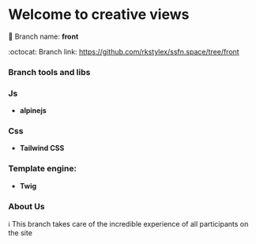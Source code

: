 # Welcome to creative views

:art: Branch name: **front**

:octocat: Branch link: https://github.com/rkstylex/ssfn.space/tree/front

### Branch tools and libs

### Js
- **alpinejs**

### Css
- **Tailwind CSS**

### Template engine:
- **Twig**

### About Us
:information_source: This branch takes care of the incredible experience of all participants on the site